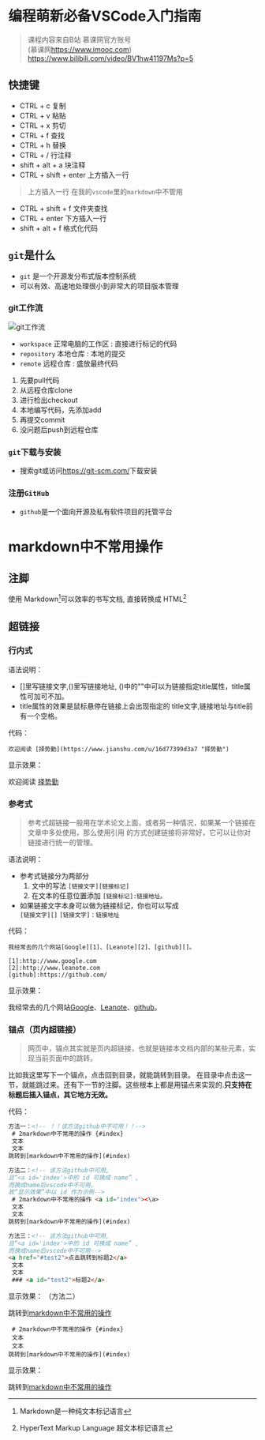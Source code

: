 # 编程萌新必备VSCode入门指南
> 课程内容来自B站 慕课网官方账号  
> (慕课网<https://www.imooc.com>)  
> <https://www.bilibili.com/video/BV1hw41197Ms?p=5>

## 快捷键

* CTRL + c 复制 
* CTRL + v 粘贴
* CTRL + x 剪切
* CTRL + f 查找
* CTRL + h 替换
* CTRL + / 行注释
* shift + alt + a 块注释
* CTRL + shift + enter 上方插入一行
> 上方插入一行 在我的`vscode`里的`markdown`中不管用
* CTRL + shift + f 文件夹查找
* CTRL + enter 下方插入一行
* shift + alt + f 格式化代码

## `git`是什么

* `git` 是一个开源发分布式版本控制系统
* 可以有效、高速地处理很小到非常大的项目版本管理

### git工作流

![git工作流](Screenshot/2022-01-14-16-50-05.png)

* `workspace` 正常电脑的工作区
:   直接进行标记的代码
* `repository` 本地仓库
:   本地的提交
* `remote` 远程仓库
:   盛放最终代码

1. 先要pull代码
2. 从远程仓库clone
3. 进行检出checkout
4. 本地编写代码，先添加add
5. 再提交commit
6. 没问题后push到远程仓库

### `git`下载与安装

+ 搜索git或访问<https://git-scm.com/>下载安装

### 注册`GitHub`

+ `github`是一个面向开源及私有软件项目的托管平台

# markdown中不常用操作<a id="index"></a>

## 注脚

使用 Markdown[^1]可以效率的书写文档, 直接转换成 HTML[^2]

## 超链接

### 行内式

语法说明：

- []里写链接文字,()里写链接地址, ()中的""中可以为链接指定title属性，title属性可加可不加。   
- title属性的效果是鼠标悬停在链接上会出现指定的 title文字,链接地址与title前有一个空格。

代码：
~~~
欢迎阅读 [择势勤](https://www.jianshu.com/u/16d77399d3a7 "择势勤")
~~~

显示效果：

欢迎阅读 [择势勤](https://www.jianshu.com/u/16d77399d3a7 "择势勤")

### 参考式

> 参考式超链接一般用在学术论文上面，或者另一种情况，如果某一个链接在文章中多处使用，那么使用引用 的方式创建链接将非常好，它可以让你对链接进行统一的管理。

语法说明：

- 参考式链接分为两部分
    1. 文中的写法 `[链接文字][链接标记]`
    2. 在文本的任意位置添加 `[链接标记]:链接地址。`
- 如果链接文字本身可以做为链接标记，你也可以写成  
`[链接文字][]`
`[链接文字]：链接地址`  

代码：
~~~
我经常去的几个网站[Google][1]、[Leanote][2]、[github][]。  

[1]:http://www.google.com 
[2]:http://www.leanote.com
[github]:https://github.com/
~~~
显示效果： 

我经常去的几个网站[Google][1]、[Leanote][2]、[github][]。  

[1]:http://www.google.com 
[2]:http://www.leanote.com
[github]:https://github.com/
### 锚点（页内超链接）
> 网页中，锚点其实就是页内超链接，也就是链接本文档内部的某些元素，实现当前页面中的跳转。

比如我这里写下一个锚点，点击回到目录，就能跳转到目录。 在目录中点击这一节，就能跳过来。还有下一节的注脚。这些根本上都是用锚点来实现的.**只支持在标题后插入锚点，其它地方无效。**

代码：

~~~html
方法一：<!-- ！！该方法github中不可用！！-->
 # 2markdown中不常用的操作 {#index}
 文本
 文本
跳转到[markdown中不常用的操作](#index)

方法二：<!-- 该方法github中可用,
且“<a id='index'>中的 id 可换成 name” ,
而换成name后vscode中不可用，
故“显示效果”中以 id 作为示例-->
 # 2markdown中不常用的操作 <a id="index"><\a>
 文本
 文本
跳转到[markdown中不常用的操作](#index)

方法三：<!-- 该方法github中可用,
且“<a id='index'>中的 id 可换成 name” ,
而换成name后vscode中不可用-->
<a href="#test2">点击跳转到标题2</a>
 文本
 文本
 ### <a id="test2">标题2</a>
~~~

显示效果： （方法二）

跳转到[markdown中不常用的操作](#index)




~~~
 # 2markdown中不常用的操作 {#index}
 文本
 文本
跳转到[markdown中不常用的操作](#index)
~~~

显示效果： 

跳转到[markdown中不常用的操作](#index)


[^1]:Markdown是一种纯文本标记语言

[^2]:HyperText Markup Language 超文本标记语言
